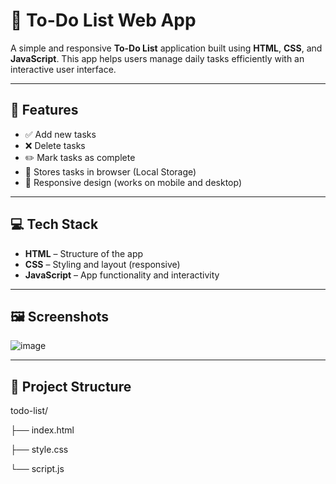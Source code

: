 # 📝 To-Do List Web App

A simple and responsive **To-Do List** application built using **HTML**, **CSS**, and **JavaScript**. This app helps users manage daily tasks efficiently with an interactive user interface.

---

## 🚀 Features

- ✅ Add new tasks
- ❌ Delete tasks
- ✏️ Mark tasks as complete
- 💾 Stores tasks in browser (Local Storage)
- 📱 Responsive design (works on mobile and desktop)

---

## 💻 Tech Stack

- **HTML** – Structure of the app
- **CSS** – Styling and layout (responsive)
- **JavaScript** – App functionality and interactivity

---

## 🖼️ Screenshots

![image](https://github.com/user-attachments/assets/3a4a42e0-f631-4602-932a-154fc2cb98fd)


---

## 📁 Project Structure

todo-list/

├── index.html

├── style.css

└── script.js
